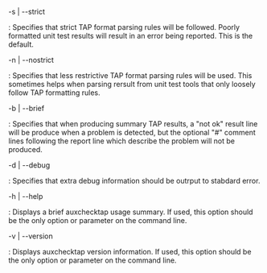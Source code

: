 -s | --strict

:   Specifies that strict TAP format parsing rules will be followed. Poorly
    formatted unit test results will result in an error being reported.
    This is the default.

-n | --nostrict

:   Specifies that less restrictive TAP format parsing rules will be used.
    This sometimes helps when parsing rersult from unit test tools that
    only loosely follow TAP formatting rules.

-b | --brief

:   Specifies that when producing summary TAP results, a "not ok" result
    line will be produce when a problem is detected, but the optional "#"
    comment lines following the report line which describe the problem will
    not be produced.

-d | --debug

:   Specifies that extra debug information should be outrput to stabdard error.

-h | --help

:   Displays a brief auxchecktap usage summary. If used, this option
    should be the only option or parameter on the command line.

-v | --version

:   Displays auxchecktap version information. If used, this option
    should be the only option or parameter on the command line.
